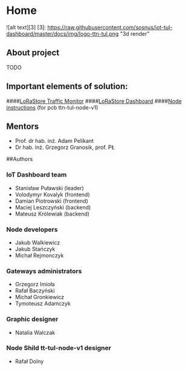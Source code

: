 ﻿# Home <Name>
![alt text][3]
[3]: https://raw.githubusercontent.com/sosnus/iot-tul-dashboard/master/docs/img/logo-ttn-tul.png "3d render"
## About project
TODO

## Important elements of solution:
####[LoRaStore Traffic Monitor](https://lora-websocket.azurewebsites.net/)
####[LoRaStore Dashboard](https://sosnus.github.io/iot-tul/Charts.html)
####[Node instructions](./Node/manual.md)  (for pcb ttn-tul-node-v1)


## Mentors
* Prof. dr hab. inż. Adam Pelikant
* Dr hab. inż. Grzegorz Granosik, prof. PŁ

##Authors

### IoT Dashboard team
* Stanisław Puławski (leader)
* Volodymyr Kovalyk (frontend)
* Damian Piotrowski (frontend)
* Maciej Leszczyński (backend)
* Mateusz Królewiak (backend)

### Node developers
* Jakub Walkiewicz
* Jakub Stańczyk
* Michał Rejmonczyk

### Gateways administrators
* Grzegorz Imioła
* Rafał Baczyński
* Michał Gronkiewicz
* Tymoteusz Adamczyk

### Graphic designer
* Natalia Walczak

### Node Shild tt-tul-node-v1 designer
* Rafał Dolny
